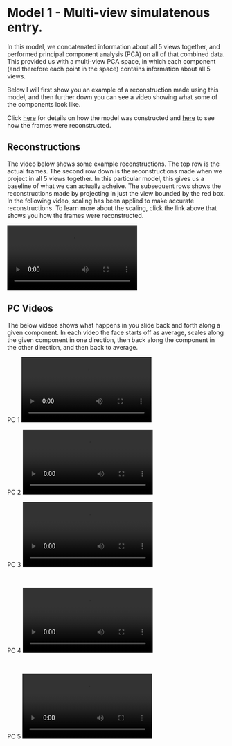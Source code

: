 # Model 1 - Multi-view simulatenous entry.

In this model, we concatenated information about all 5 views together, and performed principal component analysis (PCA) on all of that combined data. This provided us with a multi-view PCA space, in which each component (and therefore each point in the space) contains information about all 5 views.

Below I will first show you an example of a reconstruction made using this model, and then further down you can see a video showing what some of the components look like.

Click [here](https://ryanelson1996.github.io/VSS_2023_Poster_Supplement/model_1_construction.html) for details on how the model was constructed and [here](https://ryanelson1996.github.io/VSS_2023_Poster_Supplement/model_1_reconstructing_frames.html) to see how the frames were reconstructed.

## Reconstructions

The video below shows some example reconstructions.
The top row is the actual frames. The second row down is the reconstructions made when we project in all 5 views together. In this particular model, this gives us a baseline of what we can actually acheive.
The subsequent rows shows the reconstructions made by projecting in just the view bounded by the red box. 
In the following video, scaling has been applied to make accurate reconstructions. To learn more about the scaling, click the link above that shows you how the frames were reconstructed.

<video src="https://user-images.githubusercontent.com/58479570/233998081-07c729e8-9ec0-4431-9193-f0ad4ff041ab.mp4" controls="controls" style="max-width: 730px;">
</video>

## PC Videos
The below videos shows what happens in you slide back and forth along a given component. In each video the face starts off as average, scales along the given component in one direction, then back along the component in the other direction, and then back to average.

PC 1
<video src="https://user-images.githubusercontent.com/58479570/235632148-d6f3fccf-a580-4785-8382-66c003f1b27c.mp4" controls="controls" style="max-width: 730px;">
</video>
<br>

PC 2
<video src="https://user-images.githubusercontent.com/58479570/235632178-60580d21-29b8-496a-9f2b-7e51e8907260.mp4" controls="controls" style="max-width: 730px;">
</video>
<br>

PC 3
<video src="https://user-images.githubusercontent.com/58479570/235632226-76b6f871-10d0-402c-b02b-b187626b774c.mp4" controls="controls" style="max-width: 730px;">
</video>

<br>

PC 4
<video src="https://user-images.githubusercontent.com/58479570/235632290-b1c92e26-e33d-4948-a293-837faa31d592.mp4" controls="controls" style="max-width: 730px;">
</video>

<br>

PC 5
<video src="https://user-images.githubusercontent.com/58479570/235632321-9df9852c-6701-4012-8d7d-6c76fa9eb7d2.mp4" controls="controls" style="max-width: 730px;">
</video>

<br>
